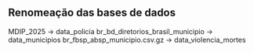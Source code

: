 ## Renomeação das bases de dados
MDIP_2025 -> data_policia
br_bd_diretorios_brasil_municipio -> data_municipios
br_fbsp_absp_municipio.csv.gz -> data_violencia_mortes